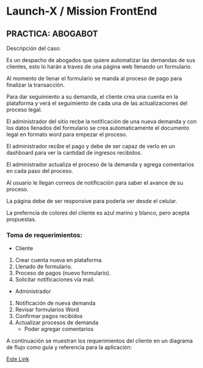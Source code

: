 # Launch-X  / Mission FrontEnd

## PRACTICA: ABOGABOT

Descripción del caso:

Es un despacho de abogados que quiere automatizar las demandas de sus clientes, esto lo harán a traves de una página web llenando un formulario.

Al momento de llenar el formulario se manda al proceso de pago para finalizar la transacción.

Para dar seguimiento a su demanda, el cliente crea una cuenta en la plataforma y verá el seguimiento de cada una de las actualizaciones del proceso legal.

El administrador del sitio recbe la notificación de una nueva demanda y con los datos llenados del formulario se crea automaticamente el documento legal en formato word para empezar el proceso.

El administrador recibe el pago y debe de ser capaz de verlo en un dashboard para ver la cantidad de ingresos recibidos.

El administrador actualiza el proceso de la demanda y agrega comentarios en cada paso del proceso.

Al usuario le llegan correos de notificación para saber el avance de su proceso.

La página debe de ser responsive para poderla ver desde el celular.

La preferncia de colores del cliente es azul marino y blanco, pero acepta propuestas.

### Toma de requerimientos:
* Cliente

1) Crear cuenta nueva en plataforma.
2) Llenado de formulario.
3) Proceso de pagos (nuevo formulario).
4) Solicitar notificaciones vía mail.


* Administrador

1) Notificación de nueva demanda
2) Revisar formularios Word
3) Confirmar pagos recibidos
4) Actualizar procesos de demanda
    - Poder agregar comentarios

A continuación se muestran los requerimientos del cliente en un diagrama de flujo como guía y referencia para la aplicación:

<a href= "https://github.com/oscararcee/Launch-X/blob/main/Diagrama%20de%20flujo%20-%20Abogabot.jpg">Este Link<a/>
